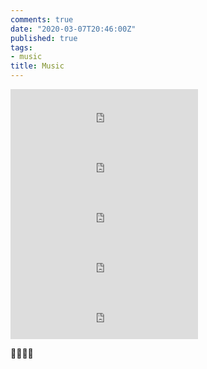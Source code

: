 ```yaml
---
comments: true
date: "2020-03-07T20:46:00Z"
published: true
tags:
- music
title: Music
---
```


<iframe src="https://open.spotify.com/embed/track/3DkHNCA4QRBQgTzF2T18hm"
width="300" height="80" frameborder="0" allowtransparency="true"
allow="encrypted-media"></iframe>  

<iframe src="https://open.spotify.com/embed/track/6iWwfN1euztxZi1OK38HbU"
width="300" height="80" frameborder="0" allowtransparency="true"
allow="encrypted-media"></iframe>  

<iframe src="https://open.spotify.com/embed/track/1LzNfuep1bnAUR9skqdHCK"
width="300" height="80" frameborder="0" allowtransparency="true"
allow="encrypted-media"></iframe>  

<iframe src="https://open.spotify.com/embed/track/3EAcsZy8hsDrDoTaM13ewu"
width="300" height="80" frameborder="0" allowtransparency="true"
allow="encrypted-media"></iframe>  

<iframe src="https://open.spotify.com/embed/track/38x5Xwz3mkH6iCghORp0gW"
width="300" height="80" frameborder="0" allowtransparency="true"
allow="encrypted-media"></iframe>  

🥰🥰🥰🥰
